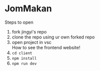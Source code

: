 # JomMakan
Steps to open <br/>
1. fork jingyi's repo
2. clone the repo using ur own forked repo
3. open project in vsc
<br/>How to see the frontend website!
1. ```cd client```
2. ```npm install```
3. ```npm run dev```
